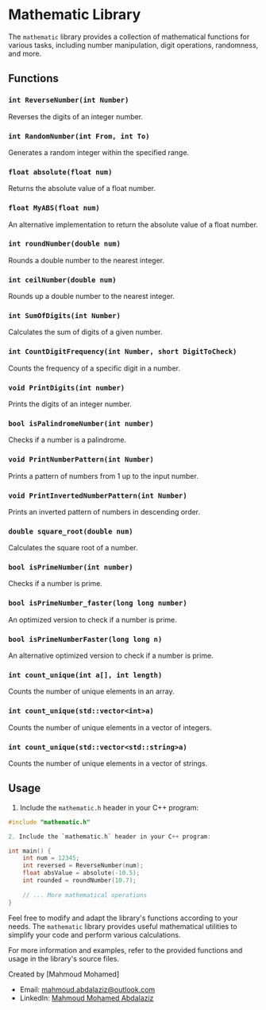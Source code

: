 # Mathematic Library

The `mathematic` library provides a collection of mathematical functions for various tasks, including number manipulation, digit operations, randomness, and more.

## Functions

### `int ReverseNumber(int Number)`

Reverses the digits of an integer number.

### `int RandomNumber(int From, int To)`

Generates a random integer within the specified range.

### `float absolute(float num)`

Returns the absolute value of a float number.

### `float MyABS(float num)`

An alternative implementation to return the absolute value of a float number.

### `int roundNumber(double num)`

Rounds a double number to the nearest integer.

### `int ceilNumber(double num)`

Rounds up a double number to the nearest integer.

### `int SumOfDigits(int Number)`

Calculates the sum of digits of a given number.

### `int CountDigitFrequency(int Number, short DigitToCheck)`

Counts the frequency of a specific digit in a number.

### `void PrintDigits(int number)`

Prints the digits of an integer number.

### `bool isPalindromeNumber(int number)`

Checks if a number is a palindrome.

### `void PrintNumberPattern(int Number)`

Prints a pattern of numbers from 1 up to the input number.

### `void PrintInvertedNumberPattern(int Number)`

Prints an inverted pattern of numbers in descending order.

### `double square_root(double num)`

Calculates the square root of a number.

### `bool isPrimeNumber(int number)`

Checks if a number is prime.

### `bool isPrimeNumber_faster(long long number)`

An optimized version to check if a number is prime.

### `bool isPrimeNumberFaster(long long n)`

An alternative optimized version to check if a number is prime.

### `int count_unique(int a[], int length)`

Counts the number of unique elements in an array.

### `int count_unique(std::vector<int>a)`

Counts the number of unique elements in a vector of integers.

### `int count_unique(std::vector<std::string>a)`

Counts the number of unique elements in a vector of strings.

## Usage

1. Include the `mathematic.h` header in your C++ program:

```cpp
#include "mathematic.h"

2. Include the `mathematic.h` header in your C++ program:

int main() {
    int num = 12345;
    int reversed = ReverseNumber(num);
    float absValue = absolute(-10.5);
    int rounded = roundNumber(10.7);
    
    // ... More mathematical operations
}
```
Feel free to modify and adapt the library's functions according to your needs. The `mathematic` library provides useful mathematical utilities to simplify your code and perform various calculations.

For more information and examples, refer to the provided functions and usage in the library's source files.

Created by [Mahmoud Mohamed]
- Email: mahmoud.abdalaziz@outlook.com
- LinkedIn: [Mahmoud Mohamed Abdalaziz](https://www.linkedin.com/in/mahmoud-mohamed-abd/)